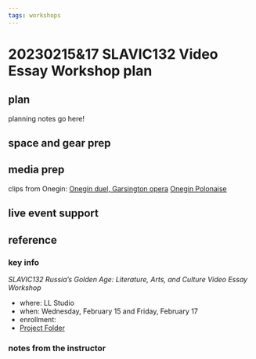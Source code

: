 ```yaml
---
tags: workshops
---
```

# 20230215&17 SLAVIC132 Video Essay Workshop plan

## plan
planning notes go here!
## space and gear prep
## media prep

clips from Onegin:
[Onegin duel, Garsington opera](https://www.youtube.com/watch?v=9GbJOq_hNIA)
[Onegin Polonaise](https://www.youtube.com/watch?v=Xt7a4BVtTr0)

## live event support
## reference
### key info
*SLAVIC132 Russia’s Golden Age: Literature, Arts, and Culture Video Essay Workshop*
* where: LL Studio
* when: Wednesday, February 15 and Friday, February 17
* enrollment: 
* [Project Folder](https://drive.google.com/drive/folders/1sJhyn23E17RraYcxW_mfMBm3G2eCMZ6q)

### notes from the instructor
